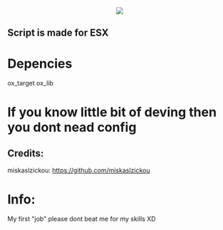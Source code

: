 <p align="center">
<img align="center" src="https://cdn.discordapp.com/attachments/849723357313499166/1213231453048143912/1000_cb20150812165826.png?ex=65f4b8d7&is=65e243d7&hm=330c80cc886ae314b57ffde12f8cd5b1f525d11255ebe8566b9718f2f53b238b&">
</p>

## Script is made for ESX

# Depencies
ox_target
ox_lib

# If you know little bit of deving then you dont nead config

## Credits:
miskaslzickou: https://github.com/miskaslzickou

# Info:
My first "job" please dont beat me for my skills XD
